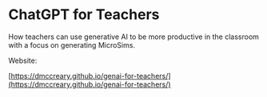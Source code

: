 # ChatGPT for Teachers

How teachers can use generative AI to be more productive
in the classroom with a focus on generating MicroSims.

Website:

[https://dmccreary.github.io/genai-for-teachers/](https://dmccreary.github.io/genai-for-teachers/)
